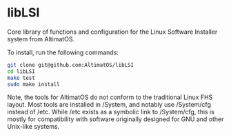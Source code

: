 # libLSI

Core library of functions and configuration for the Linux Software Installer system from AltimatOS.

To install, run the following commands:

```sh
git clone git@github.com:AltimatOS/libLSI
cd libLSI
make test
sudo make install
```

Note, the tools for AltimatOS do not conform to the traditional Linux FHS layout. Most
tools are installed in /System, and notably use /System/cfg instead of /etc. While /etc
exists as a symbolic link to /System/cfg, this is mostly for compatibility with software
originally designed for GNU and other Unix-like systems.
